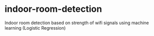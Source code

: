 # indoor-room-detection

Indoor room detection based on strength of wifi signals using machine learning (Logistic Regression)
